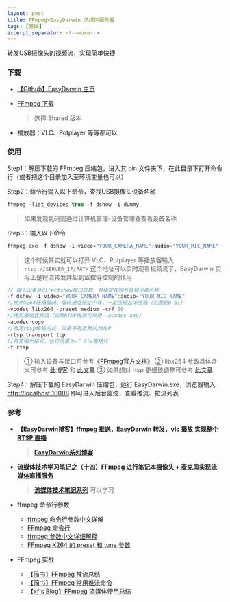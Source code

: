 ```yaml
---
layout: post
title: FFmpeg+EasyDarwin 流媒体服务器
tags: [基础]
excerpt_separator: <!--more-->
---
```


转发USB摄像头的视频流，实现简单快捷

<!--more-->

### 下载

- [【Github】EasyDarwin 主页]([https://github.com/EasyDarwin/EasyDarwin#%E5%AE%89%E8%A3%85%E9%83%A8%E7%BD%B2](https://github.com/EasyDarwin/EasyDarwin#安装部署))

- [FFmpeg 下载](https://ffmpeg.zeranoe.com/builds/)

  >  选择 Shared 版本

- 播放器：VLC、Potplayer 等等都可以

### 使用

Step1：解压下载的 FFmpeg 压缩包，进入其 bin 文件夹下，在此目录下打开命令行（或者把这个目录加入至环境变量也可以）

Step2：命令行输入以下命令，查找USB摄像头设备名称

```c
ffmpeg -list_devices true -f dshow -i dummy
```

> 如果发现乱码则通过计算机管理-设备管理器查看设备名称

Step3：输入以下命令

```c
ffmpeg.exe -f dshow -i video="YOUR_CAMERA_NAME":audio="YOUR_MIC_NAME" -vcodec libx264 -acodec copy -rtsp_transport tcp -f rtsp rtsp://SERVER_IP/PATH
```

> 这个时候其实就可以打开 VLC、Potplayer 等播放器输入 `rtsp://SERVER_IP/PATH` 这个地址可以实时观看视频流了，EasyDarwin 实际上是将流转发并起到监控等控制的作用

```c
// 输入设备从directshow接口获取，并指定视频与音频设备名称
-f dshow -i video="YOUR_CAMERA_NAME":audio="YOUR_MIC_NAME"
//使用x264压缩编码，编码速度指定中等，一定压缩比率压缩（范围是0-51）
-vcodec libx264 -preset medium -crf 20
//拷贝原始音频流（如果RTMP推流可采用 -acodec aac）
-acodec copy
//指定rtsp传输方式，如果不指定默认为UDP
-rtsp_transport tcp
//指定输出格式，也可设置为-f flv等格式
-f rtsp
```

> ① 输入设备与接口可参考[《FFmpeg官方文档》](https://ffmpeg.org/ffmpeg-devices.html) ② libx264 参数具体含义可参考 [此博客](https://www.cnblogs.com/poissonnotes/p/6904728.html) 和 [此文章](http://livevideostack.com/portal.php?mod=view&aid=22) ③ 如果想对 rtsp 更细致调整可参考 [此文章](https://weichao.io/2018/07/29/FFmpeg-录制-RTSP-流/)

Step4：解压下载的 EasyDarwin 压缩包，运行 EasyDarwin.exe，浏览器输入 [http://localhost:10008](http://localhost:10008/) 即可进入后台监控，查看推流、拉流列表

### 参考

- [**【EasyDarwin博客】ffmpeg 推送，EasyDarwin 转发，vlc 播放 实现整个 RTSP 直播**](https://www.easydarwin.org/article/EasyDarwin/30.html)

  > [**EasyDarwin系列博客**](https://blog.csdn.net/jyt0551?t=1)

- [**流媒体技术学习笔记之（十四）FFmpeg 进行笔记本摄像头 + 麦克风实现流媒体直播服务**](https://www.cnblogs.com/tinywan/p/6337504.html)

  > [**流媒体技术笔记系列**]([https://www.cnblogs.com/tinywan/tag/%E6%B5%81%E5%AA%92%E4%BD%93/default.html?page=2](https://www.cnblogs.com/tinywan/tag/流媒体/default.html?page=2)) 可以学习

- ffmpeg 命令行参数
  - [ffmpeg 命令行参数中文详解](http://www.mikewootc.com/wiki/sw_develop/multimedia/ffmpeg_app_param.html)
  - [FFmpeg 命令行](https://wklchris.github.io/FFmpeg.html)
  - [ffmpeg 参数中文详细解释](https://blog.csdn.net/leixiaohua1020/article/details/12751349)
  - [FFmpeg X264 的 preset 和 tune 参数](https://www.cnblogs.com/poissonnotes/p/6904728.html)

- FFmpeg 实战
  - [【简书】FFmpeg 推流总结](https://www.jianshu.com/p/37ef34258608)
  - [【简书】FFmpeg 常用推流命令](https://www.jianshu.com/p/d541b317f71c)
  - [【xf's Blog】FFmpeg 流媒体使用总结](https://zxf.me/2019/06/20/FFmpeg-流媒体/)